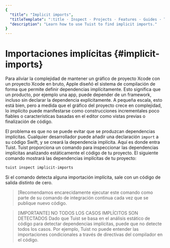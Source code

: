 ```yaml
---
{
  "title": "Implicit imports",
  "titleTemplate": ":title · Inspect · Projects · Features · Guides · Tuist",
  "description": "Learn how to use Tuist to find implicit imports."
}
---
```

# Importaciones implícitas {#implicit-imports}

Para aliviar la complejidad de mantener un gráfico de proyecto Xcode con un
proyecto Xcode en bruto, Apple diseñó el sistema de compilación de forma que
permite definir dependencias implícitamente. Esto significa que un producto, por
ejemplo una app, puede depender de un framework, incluso sin declarar la
dependencia explícitamente. A pequeña escala, esto está bien, pero a medida que
el gráfico del proyecto crece en complejidad, lo implícito puede manifestarse
como construcciones incrementales poco fiables o características basadas en el
editor como vistas previas o finalización de código.

El problema es que no se puede evitar que se produzcan dependencias implícitas.
Cualquier desarrollador puede añadir una declaración `import` a su código Swift,
y se creará la dependencia implícita. Aquí es donde entra Tuist. Tuist
proporciona un comando para inspeccionar las dependencias implícitas analizando
estáticamente el código de tu proyecto. El siguiente comando mostrará las
dependencias implícitas de tu proyecto:

```bash
tuist inspect implicit-imports
```

Si el comando detecta alguna importación implícita, sale con un código de salida
distinto de cero.

> [Recomendamos encarecidamente ejecutar este comando como parte de su
> <LocalizedLink href="/guides/features/automate/continuous-integration">comando
> de integración continua</LocalizedLink> cada vez que se publique nuevo código.

> [IMPORTANTE] NO TODOS LOS CASOS IMPLÍCITOS SON DETECTADOS Dado que Tuist se
> basa en el análisis estático de código para detectar dependencias implícitas,
> puede que no detecte todos los casos. Por ejemplo, Tuist no puede entender las
> importaciones condicionales a través de directivas del compilador en el
> código.
